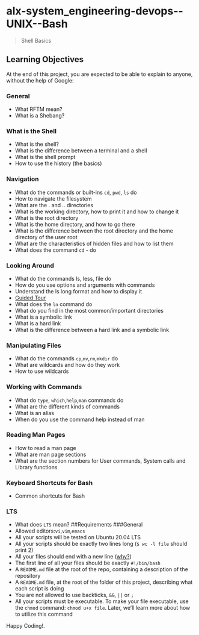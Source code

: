 # alx-system_engineering-devops--UNIX--Bash
> Shell Basics

## Learning Objectives
At the end of this project, you are expected to be able to explain to anyone, without the help of Google:
### General
- What RFTM mean?
- What is a Shebang?
### What is the Shell
- What is the shell?
- What is the difference between a terminal and a shell
- What is the shell prompt
- How to use the history (the basics)
### Navigation
- What do the commands or built-ins `cd`, `pwd`, `ls` do
- How to navigate the filesystem
- What are the . and .. directories
- What is the working directory, how to print it and how to change it
- What is the root directory
- What is the home directory, and how to go there
- What is the difference between the root directory and the home directory of the user root
- What are the characteristics of hidden files and how to list them
- What does the command `cd` - do
### Looking Around
- What do the commands ls, less, file do
- How do you use options and arguments with commands
- Understand the ls long format and how to display it
- <a href="https://linuxcommand.org/lc3_lts0040.php">Guided Tour</a>
- What does the `ln` command do
- What do you find in the most common/important directories
- What is a symbolic link
- What is a hard link
- What is the difference between a hard link and a symbolic link
### Manipulating Files
- What do the commands `cp`,`mv`,`rm`,`mkdir` do 
- What are wildcards and how do they work
- How to use wildcards
### Working with Commands
- What do `type`, `which`,`help`,`man` commands do
- What are the different kinds of commands
- What is an alias
- When do you use the command help instead of man
### Reading Man Pages
- How to read a man page
- What are man page sections
- What are the section numbers for User commands, System calls and Library functions
### Keyboard Shortcuts for Bash
- Common shortcuts for Bash
### LTS
- What does `LTS` mean?
##Requirements
###General
- Allowed editors:`vi`,`vim`,`emacs`
- All your scripts will be tested on Ubuntu 20.04 LTS
- All your scripts should be exactly two lines long (`$ wc -l file` should print 2)
- All your files should end with a new line (<a href="https://unix.stackexchange.com/questions/18743/whats-the-point-in-adding-a-new-line-to-the-end-of-a-file/18789">why?</a>)
- The first line of all your files should be exactly `#!/bin/bash`
- A `README.md` file at the root of the repo, containing a description of the repository
- A `README.md` file, at the root of the folder of this project, describing what each script is doing
- You are not allowed to use backticks, `&&`, `||` or `;`
- All your scripts must be executable. To make your file executable, use the `chmod` command: `chmod u+x file`. Later, we’ll learn more about how to utilize this command

Happy Coding!.
